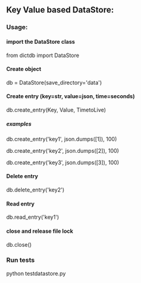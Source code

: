 ## Key Value based DataStore:

### Usage:

#### import the DataStore class
from dictdb import DataStore 

#### Create object
db = DataStore(save_directory='data')

#### Create entry (key=str, value=json, time=seconds)

db.create_entry(Key, Value, TimetoLive)

##### examples
db.create_entry('key1', json.dumps([1]), 100)

db.create_entry('key2', json.dumps([2]), 100)

db.create_entry('key3', json.dumps([3]), 100)

#### Delete entry
db.delete_entry('key2')

#### Read entry
db.read_entry('key1')

#### close and release file lock
db.close()

### Run tests

python testdatastore.py
